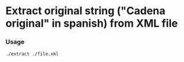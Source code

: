 # Extract original string ("Cadena original" in spanish) from XML file

### Usage
```bash
./extract ./file.xml
```
